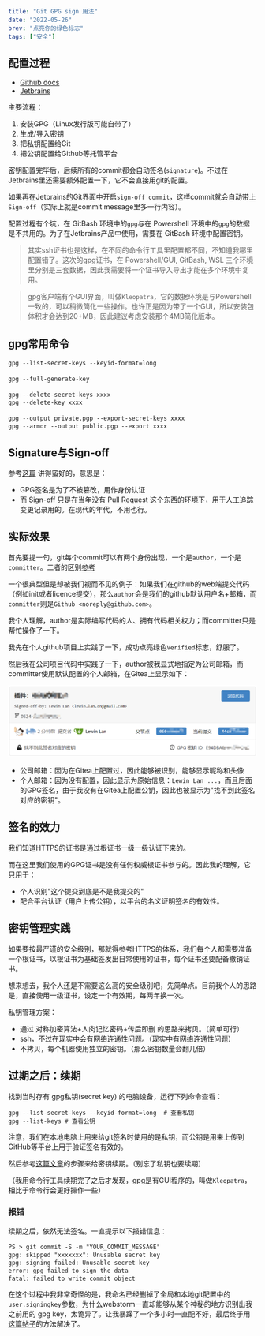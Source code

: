 ```yaml lw-blog-meta
title: "Git GPG sign 用法"
date: "2022-05-26"
brev: "点亮你的绿色标志"
tags: ["安全"]
```

## 配置过程

- [Github docs](https://docs.github.com/cn/authentication/managing-commit-signature-verification/checking-for-existing-gpg-keys)
- [Jetbrains](https://www.jetbrains.com/help/webstorm/2022.1/set-up-GPG-commit-signing.html#set-up-gpg-keys)

主要流程：

1. 安装GPG（Linux发行版可能自带了）
2. 生成/导入密钥
3. 把私钥配置给Git
4. 把公钥配置给Github等托管平台

密钥配置完毕后，后续所有的commit都会自动签名(`signature`)。不过在Jetbrains里还需要额外配置一下，它不会直接用git的配置。

如果再在Jetbrains的Git界面中开启`sign-off commit`，这样commit就会自动带上 `Sign-off`（实际上就是commit message里多一行内容）。

配置过程有个坑，在 GitBash 环境中的`gpg`与在 Powershell 环境中的`gpg`的数据是不共用的。为了在Jetbrains产品中使用，需要在 GitBash 环境中配置密钥。

> 其实ssh证书也是这样，在不同的命令行工具里配置都不同，不知道我哪里配置错了。这次的gpg证书，在 Powershell/GUI, GitBash, WSL 三个环境里分别是三套数据，因此我需要将一个证书导入导出才能在多个环境中复用。

> gpg客户端有个GUI界面，叫做`Kleopatra`，它的数据环境是与Powershell一致的，可以稍微简化一些操作。也许正是因为带了一个GUI，所以安装包体积才会达到20+MB，因此建议考虑安装那个4MB简化版本。

## gpg常用命令

```shell
gpg --list-secret-keys --keyid-format=long

gpg --full-generate-key

gpg --delete-secret-keys xxxx
gpg --delete-key xxxx

gpg --output private.pgp --export-secret-keys xxxx
gpg --armor --output public.pgp --export xxxx
```

## Signature与Sign-off

参考[这篇](https://segmentfault.com/q/1010000004044749) 讲得蛮好的，意思是：

- GPG签名是为了不被篡改，用作身份认证
- 而 Sign-off 只是在当年没有 Pull Request 这个东西的环境下，用于人工追踪变更记录用的。在现代的年代，不用也行。

## 实际效果

首先要提一句，git每个commit可以有两个身份出现，一个是`author`，一个是`committer`。二者的区别[参考](https://stackoverflow.com/questions/18750808/difference-between-author-and-committer-in-git)

一个很典型但是却被我们视而不见的例子：如果我们在github的web端提交代码（例如init或者licence提交），那么`author`会是我们的github默认用户名+邮箱，而`committer`则是`Github <noreply@github.com>`。

我个人理解，author是实际编写代码的人、拥有代码相关权力；而committer只是帮忙操作了一下。

我先在个人github项目上实践了一下，成功点亮绿色`Verified`标志，舒服了。

然后我在公司项目代码中实践了一下，author被我显式地指定为公司邮箱，而committer使用默认配置的个人邮箱，在Gitea上显示如下：

![签名的提交](../pic/2022/220526-git-sign.png)

- 公司邮箱：因为在Gitea上配置过，因此能够被识别，能够显示昵称和头像
- 个人邮箱：因为没有配置，因此显示为原始信息：`Lewin Lan ...`，而且后面的GPG签名，由于我没有在Gitea上配置公钥，因此也被显示为"找不到此签名对应的密钥"。

## 签名的效力

我们知道HTTPS的证书是通过根证书一级一级认证下来的。

而在这里我们使用的GPG证书是没有任何权威根证书参与的。因此我的理解，它只用于：

- 个人识别"这个提交到底是不是我提交的"
- 配合平台认证（用户上传公钥），以平台的名义证明签名的有效性。

## 密钥管理实践

如果要按最严谨的安全级别，那就得参考HTTPS的体系，我们每个人都需要准备一个根证书，以根证书为基础签发出日常使用的证书，每个证书还要配备撤销证书。

想来想去，我个人还是不需要这么高的安全级别吧，先简单点。目前我个人的思路是，直接使用一级证书，设定一个有效期，每两年换一次。

私钥管理方案：

- 通过 对称加密算法+人肉记忆密码+传后即删 的思路来拷贝。（简单可行）
- ssh，不过在现实中会有网络连通性问题。（现实中有网络连通性问题）
- 不拷贝，每个机器使用独立的密钥。（那么密钥数量会翻几倍）

## 过期之后：续期

找到当时存有 gpg私钥(secret key) 的电脑设备，运行下列命令查看：

```shell
gpg --list-secret-keys --keyid-format=long  # 查看私钥
gpg --list-keys # 查看公钥
```

注意，我们在本地电脑上用来给git签名时使用的是私钥，而公钥是用来上传到GitHub等平台上用于验证签名有效的。

然后参考[这篇文章](https://superuser.com/questions/813421/can-you-extend-the-expiration-date-of-an-already-expired-gpg-key)的步骤来给密钥续期。（别忘了私钥也要续期）

（我用命令行工具续期完了之后才发现，gpg是有GUI程序的，叫做`Kleopatra`，相比于命令行会更好操作一些）

### 报错

续期之后，依然无法签名。一直提示以下报错信息：

```text
PS > git commit -S -m "YOUR_COMMIT_MESSAGE"
gpg: skipped "xxxxxxx": Unusable secret key
gpg: signing failed: Unusable secret key
error: gpg failed to sign the data
fatal: failed to write commit object
```

在这个过程中我非常奇怪的是，我命名已经删掉了全局和本地git配置中的`user.signingkey`参数，为什么webstorm一直却能够从某个神秘的地方识别出我之前用的 gpg key，太诡异了。让我暴躁了一个多小时一直配不好，最后终于用[这篇帖子](https://stackoverflow.com/questions/36810467/git-commit-signing-failed-secret-key-not-available)的方法解决了。
